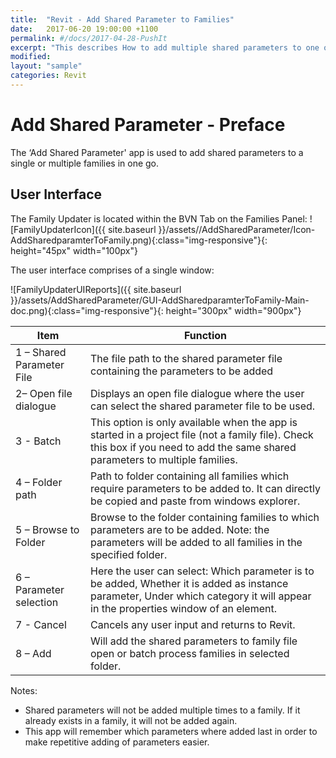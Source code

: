 ```yaml
---
title:  "Revit - Add Shared Parameter to Families"
date:   2017-06-20 19:00:00 +1100
permalink: #/docs/2017-04-28-PushIt
excerpt: "This describes How to add multiple shared parameters to one or multiple families in one go."
modified:
layout: "sample"
categories: Revit
---
```


# Add Shared Parameter - Preface

The ‘Add Shared Parameter' app is used to add shared parameters to a single or multiple families in one go.

## User Interface

The Family Updater is located within the BVN Tab on the Families Panel:
![FamilyUpdaterIcon]({{ site.baseurl }}/assets//AddSharedParameter/Icon-AddSharedparamterToFamily.png){:class="img-responsive"}{: height="45px" width="100px"}

The user interface comprises of a single window:

![FamilyUpdaterUIReports]({{ site.baseurl }}/assets/AddSharedParameter/GUI-AddSharedparamterToFamily-Main-doc.png){:class="img-responsive"}{: height="300px" width="900px"}

| Item | Function |
|------|----------|
| 1 – Shared Parameter File | The file path to the shared parameter file containing the parameters to be added |
| 2– Open file dialogue | Displays an open file dialogue where the user can select the shared parameter file to be used. |
| 3 - Batch | This option is only available when the app is started in a project file (not a family file). Check this box if you need to add the same shared parameters to multiple families. |
| 4  – Folder path | Path to folder containing all families which require parameters to be added to. It can directly be copied and paste from windows explorer. |
| 5 – Browse to Folder | Browse to the folder containing families to which parameters are to be added. Note: the parameters will be added to all families in the specified folder.  |
| 6 – Parameter selection | Here the user can select: Which parameter is to be added, Whether it is added as instance parameter, Under which category it will appear in the properties window of an element. |
| 7 - Cancel | Cancels any user input and returns to Revit. |
| 8 – Add | Will add the shared parameters to family file open or batch process families in selected folder. |

Notes:

* Shared parameters will not be added multiple times to a family. If it already exists in a family, it will not be added again.
* This app will remember which parameters where added last in order to make repetitive adding of parameters easier.